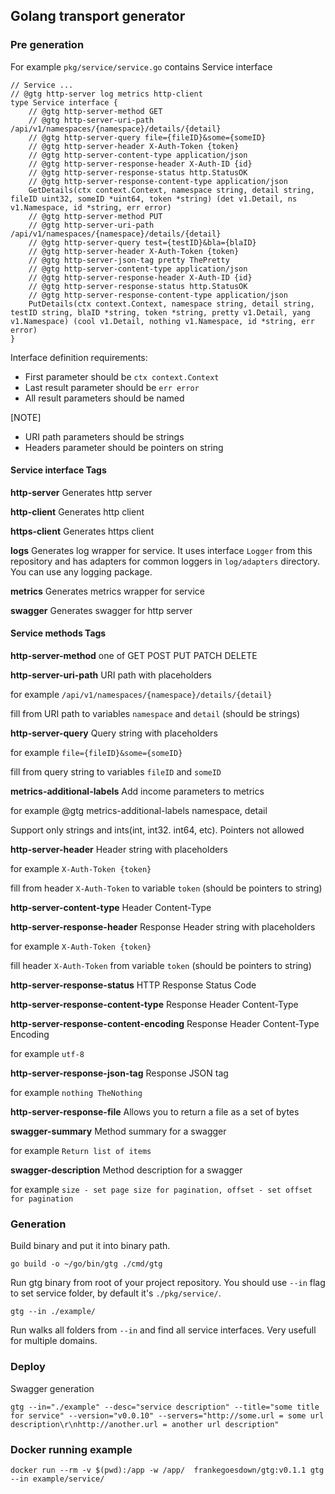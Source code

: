 ## Golang transport generator

### Pre generation
For example `pkg/service/service.go` contains Service interface
```
// Service ...
// @gtg http-server log metrics http-client
type Service interface {
	// @gtg http-server-method GET
	// @gtg http-server-uri-path /api/v1/namespaces/{namespace}/details/{detail}
	// @gtg http-server-query file={fileID}&some={someID}
	// @gtg http-server-header X-Auth-Token {token}
	// @gtg http-server-content-type application/json
	// @gtg http-server-response-header X-Auth-ID {id}
	// @gtg http-server-response-status http.StatusOK
	// @gtg http-server-response-content-type application/json
	GetDetails(ctx context.Context, namespace string, detail string, fileID uint32, someID *uint64, token *string) (det v1.Detail, ns v1.Namespace, id *string, err error)
	// @gtg http-server-method PUT
	// @gtg http-server-uri-path /api/v1/namespaces/{namespace}/details/{detail}
	// @gtg http-server-query test={testID}&bla={blaID}
	// @gtg http-server-header X-Auth-Token {token}
	// @gtg http-server-json-tag pretty ThePretty
	// @gtg http-server-content-type application/json
	// @gtg http-server-response-header X-Auth-ID {id}
	// @gtg http-server-response-status http.StatusOK
	// @gtg http-server-response-content-type application/json
	PutDetails(ctx context.Context, namespace string, detail string, testID string, blaID *string, token *string, pretty v1.Detail, yang v1.Namespace) (cool v1.Detail, nothing v1.Namespace, id *string, err error)
}
```
Interface definition requirements:
* First parameter should be `ctx context.Context`
* Last result parameter should be `err error`
* All result parameters should be named

[NOTE]
* URI path parameters should be strings
* Headers parameter should be pointers on string

#### Service interface Tags
**http-server** Generates http server
 
**http-client** Generates http client 

**https-client** Generates https client
 
**logs** Generates log wrapper for service. It uses interface `Logger` from this repository and has adapters for common loggers in `log/adapters` directory. You can use any logging package.
 
**metrics** Generates metrics wrapper for service
 
**swagger** Generates swagger for http server

#### Service methods Tags
**http-server-method** one of GET POST PUT PATCH DELETE

**http-server-uri-path** URI path with placeholders 

for example `/api/v1/namespaces/{namespace}/details/{detail}`

fill from URI path to variables `namespace` and `detail` (should be strings)

**http-server-query** Query string with placeholders

for example `file={fileID}&some={someID}`

fill from query string to variables `fileID` and `someID`

**metrics-additional-labels** Add income parameters to metrics

for example @gtg metrics-additional-labels namespace, detail

Support only strings and ints(int, int32. int64, etc). Pointers not allowed 

**http-server-header** Header string with placeholders

for example `X-Auth-Token {token}`

fill from header `X-Auth-Token` to variable `token` (should be pointers to string)

**http-server-content-type** Header Content-Type 

**http-server-response-header** Response Header string with placeholders

for example `X-Auth-Token {token}`

fill header `X-Auth-Token` from variable `token` (should be pointers to string)

**http-server-response-status** HTTP Response Status Code

**http-server-response-content-type** Response Header Content-Type

**http-server-response-content-encoding** Response Header Content-Type Encoding

for example `utf-8`

**http-server-response-json-tag** Response JSON tag 

for example `nothing TheNothing` 

**http-server-response-file** Allows you to return a file as a set of bytes

**swagger-summary** Method summary for a swagger

for example `Return list of items`

**swagger-description** Method description for a swagger

for example `size - set page size for pagination, offset - set offset for pagination`

### Generation
Build binary and put it into binary path.
```
go build -o ~/go/bin/gtg ./cmd/gtg
```
Run gtg binary from root of your project repository.
You should use `--in` flag to set service folder, by default it's `./pkg/service/`.
```
gtg --in ./example/
```
Run walks all folders from `--in` and find all service interfaces. Very usefull for multiple domains. 
### Deploy
Swagger generation
```
gtg --in="./example" --desc="service description" --title="some title for service" --version="v0.0.10" --servers="http://some.url = some url description\r\nhttp://another.url = another url description"
```

### Docker running example
```
docker run --rm -v $(pwd):/app -w /app/  frankegoesdown/gtg:v0.1.1 gtg --in example/service/
```
